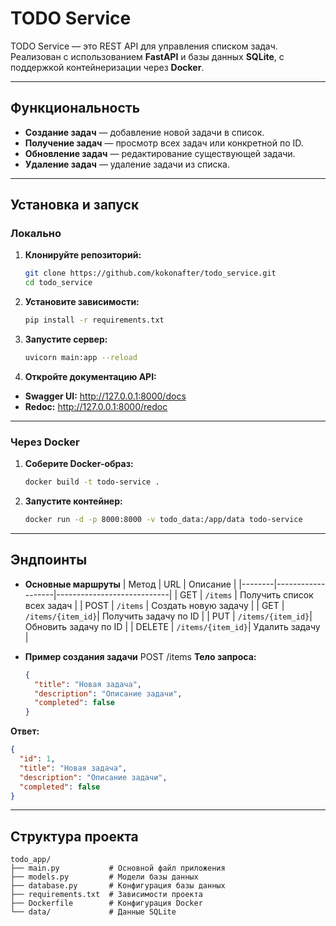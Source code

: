 # TODO Service

TODO Service — это REST API для управления списком задач. Реализован с использованием **FastAPI** и базы данных **SQLite**, с поддержкой контейнеризации через **Docker**.

---

## Функциональность
- **Создание задач** — добавление новой задачи в список.
- **Получение задач** — просмотр всех задач или конкретной по ID.
- **Обновление задач** — редактирование существующей задачи.
- **Удаление задач** — удаление задачи из списка.

---

## Установка и запуск

### Локально
1. **Клонируйте репозиторий:**
   ```bash
   git clone https://github.com/kokonafter/todo_service.git
   cd todo_service
2. **Установите зависимости:**
   ```bash
   pip install -r requirements.txt
3. **Запустите сервер:**
   ```bash
   uvicorn main:app --reload
4. **Откройте документацию API:**
- **Swagger UI:** http://127.0.0.1:8000/docs
- **Redoc:** http://127.0.0.1:8000/redoc

---

### Через Docker
1. **Соберите Docker-образ:**
   ```bash
   docker build -t todo-service .
2. **Запустите контейнер:**
   ```bash
   docker run -d -p 8000:8000 -v todo_data:/app/data todo-service

---

## Эндпоинты
- **Основные маршруты**
  | Метод  | URL               | Описание                   |
  |--------|-------------------|----------------------------|
  | GET    | `/items`          | Получить список всех задач |
  | POST   | `/items`          | Создать новую задачу       |
  | GET    | `/items/{item_id}`| Получить задачу по ID      |
  | PUT    | `/items/{item_id}`| Обновить задачу по ID      |
  | DELETE | `/items/{item_id}`| Удалить задачу             |



- **Пример создания задачи**
POST /items
**Тело запроса:**
   ```json
   {
     "title": "Новая задача",
     "description": "Описание задачи",
     "completed": false
   }
**Ответ:**
   ```json
   {
     "id": 1,
     "title": "Новая задача",
     "description": "Описание задачи",
     "completed": false
   }
```

---

## Структура проекта
```
todo_app/
├── main.py           # Основной файл приложения
├── models.py         # Модели базы данных
├── database.py       # Конфигурация базы данных
├── requirements.txt  # Зависимости проекта
├── Dockerfile        # Конфигурация Docker
└── data/             # Данные SQLite
